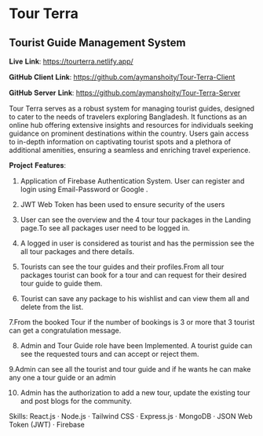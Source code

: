 # Tour Terra 

## Tourist Guide Management System

𝐋𝐢𝐯𝐞 𝐋𝐢𝐧𝐤: https://tourterra.netlify.app/


𝐆𝐢𝐭𝐇𝐮𝐛 𝐂𝐥𝐢𝐞𝐧𝐭 𝐋𝐢𝐧𝐤: https://github.com/aymanshoity/Tour-Terra-Client


𝐆𝐢𝐭𝐇𝐮𝐛 𝐒𝐞𝐫𝐯𝐞𝐫 𝐋𝐢𝐧𝐤: https://github.com/aymanshoity/Tour-Terra-Server


Tour Terra serves as a robust system for managing tourist guides, designed to cater to the needs of travelers exploring Bangladesh. It functions as an online hub offering extensive insights and resources for individuals seeking guidance on prominent destinations within the country. Users gain access to in-depth information on captivating tourist spots and a plethora of additional amenities, ensuring a seamless and enriching travel experience.

𝐏𝐫𝐨𝐣𝐞𝐜𝐭 𝐅𝐞𝐚𝐭𝐮𝐫𝐞𝐬:

1. Application of Firebase Authentication System. User can register and login using Email-Password or Google .


2. JWT Web Token has been used to ensure security of the users 


3. User can see the overview and the 4 tour tour packages in the Landing page.To see all packages user need to be logged in.


4. A logged in user is considered as tourist and has the permission see the all tour packages and there details.


5. Tourists can see the tour guides and their profiles.From all tour packages tourist can book for a tour and can request for their desired tour guide to guide them.


6. Tourist can save any package to his wishlist and can view them all and delete from the list.


7.From the booked Tour if the number of bookings is 3 or more that 3 tourist can get a congratulation message.


8. Admin and Tour Guide role have been Implemented. A tourist guide can see the requested tours and can accept or reject them.

9.Admin can see all the tourist and tour guide and if he wants he can make any one a tour guide or an admin

10. Admin has the authorization to add a new tour, update the existing tour and post blogs for the community.


Skills: React.js · Node.js · Tailwind CSS · Express.js · MongoDB · JSON Web Token (JWT) · Firebase